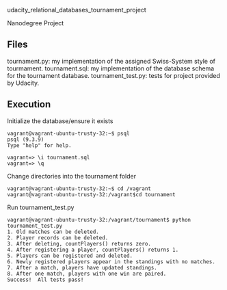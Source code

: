 udacity_relational_databases_tournament_project

Nanodegree Project

Files
-----

tournament.py: my implementation of the assigned Swiss-System style of tourmament.
tournament.sql: my implementation of the database schema for the tournament database.
tournament_test.py: tests for project provided by Udacity.

Execution
---------

Initialize the database/ensure it exists

```
vagrant@vagrant-ubuntu-trusty-32:~$ psql
psql (9.3.9)
Type "help" for help.

vagrant=> \i tournament.sql
vagrant=> \q
```

Change directories into the tournament folder

```
vagrant@vagrant-ubuntu-trusty-32:~$ cd /vagrant
vagrant@vagrant-ubuntu-trusty-32:/vagrant$cd tournament
```

Run tournament_test.py

```
vagrant@vagrant-ubuntu-trusty-32:/vagrant/tournament$ python tournament_test.py
1. Old matches can be deleted.
2. Player records can be deleted.
3. After deleting, countPlayers() returns zero.
4. After registering a player, countPlayers() returns 1.
5. Players can be registered and deleted.
6. Newly registered players appear in the standings with no matches.
7. After a match, players have updated standings.
8. After one match, players with one win are paired.
Success!  All tests pass!
```
